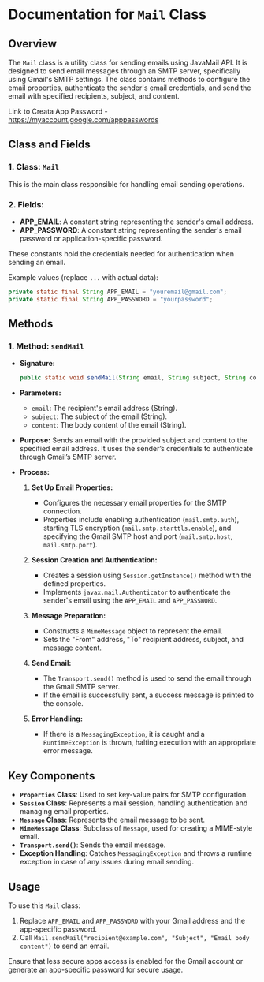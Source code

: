 # Documentation for `Mail` Class

## Overview
The `Mail` class is a utility class for sending emails using JavaMail API. It is designed to send email messages through an SMTP server, specifically using Gmail's SMTP settings. The class contains methods to configure the email properties, authenticate the sender's email credentials, and send the email with specified recipients, subject, and content.

Link to Creata App Password -  https://myaccount.google.com/apppasswords

## Class and Fields

### 1. **Class: `Mail`**
   This is the main class responsible for handling email sending operations.

### 2. **Fields:**
   - **APP_EMAIL**: A constant string representing the sender's email address.
   - **APP_PASSWORD**: A constant string representing the sender's email password or application-specific password.

   These constants hold the credentials needed for authentication when sending an email.

   Example values (replace `...` with actual data):
   ```java
   private static final String APP_EMAIL = "youremail@gmail.com";
   private static final String APP_PASSWORD = "yourpassword";
   ```

## Methods

### 1. **Method: `sendMail`**
   - **Signature:**
     ```java
     public static void sendMail(String email, String subject, String content)
     ```
   - **Parameters:**
     - `email`: The recipient's email address (String).
     - `subject`: The subject of the email (String).
     - `content`: The body content of the email (String).
   
   - **Purpose:**
     Sends an email with the provided subject and content to the specified email address. It uses the sender’s credentials to authenticate through Gmail’s SMTP server.

   - **Process:**
     1. **Set Up Email Properties:**
        - Configures the necessary email properties for the SMTP connection.
        - Properties include enabling authentication (`mail.smtp.auth`), starting TLS encryption (`mail.smtp.starttls.enable`), and specifying the Gmail SMTP host and port (`mail.smtp.host`, `mail.smtp.port`).

     2. **Session Creation and Authentication:**
        - Creates a session using `Session.getInstance()` method with the defined properties.
        - Implements `javax.mail.Authenticator` to authenticate the sender's email using the `APP_EMAIL` and `APP_PASSWORD`.

     3. **Message Preparation:**
        - Constructs a `MimeMessage` object to represent the email.
        - Sets the "From" address, "To" recipient address, subject, and message content.

     4. **Send Email:**
        - The `Transport.send()` method is used to send the email through the Gmail SMTP server.
        - If the email is successfully sent, a success message is printed to the console.

     5. **Error Handling:**
        - If there is a `MessagingException`, it is caught and a `RuntimeException` is thrown, halting execution with an appropriate error message.


## Key Components

- **`Properties` Class**: Used to set key-value pairs for SMTP configuration.
- **`Session` Class**: Represents a mail session, handling authentication and managing email properties.
- **`Message` Class**: Represents the email message to be sent.
- **`MimeMessage` Class**: Subclass of `Message`, used for creating a MIME-style email.
- **`Transport.send()`**: Sends the email message.
- **Exception Handling**: Catches `MessagingException` and throws a runtime exception in case of any issues during email sending.

## Usage
To use this `Mail` class:
1. Replace `APP_EMAIL` and `APP_PASSWORD` with your Gmail address and the app-specific password.
2. Call `Mail.sendMail("recipient@example.com", "Subject", "Email body content")` to send an email.

Ensure that less secure apps access is enabled for the Gmail account or generate an app-specific password for secure usage.

